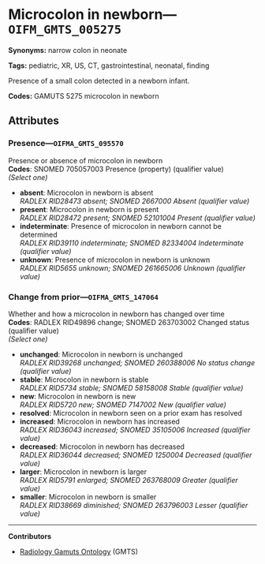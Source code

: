 # Microcolon in newborn—`OIFM_GMTS_005275`

**Synonyms:** narrow colon in neonate

**Tags:** pediatric, XR, US, CT, gastrointestinal, neonatal, finding

Presence of a small colon detected in a newborn infant.

**Codes:** GAMUTS 5275 microcolon in newborn

## Attributes

### Presence—`OIFMA_GMTS_095570`

Presence or absence of microcolon in newborn  
**Codes**: SNOMED 705057003 Presence (property) (qualifier value)  
*(Select one)*

- **absent**: Microcolon in newborn is absent  
_RADLEX RID28473 absent; SNOMED 2667000 Absent (qualifier value)_
- **present**: Microcolon in newborn is present  
_RADLEX RID28472 present; SNOMED 52101004 Present (qualifier value)_
- **indeterminate**: Presence of microcolon in newborn cannot be determined  
_RADLEX RID39110 indeterminate; SNOMED 82334004 Indeterminate (qualifier value)_
- **unknown**: Presence of microcolon in newborn is unknown  
_RADLEX RID5655 unknown; SNOMED 261665006 Unknown (qualifier value)_

### Change from prior—`OIFMA_GMTS_147064`

Whether and how a microcolon in newborn has changed over time  
**Codes**: RADLEX RID49896 change; SNOMED 263703002 Changed status (qualifier value)  
*(Select one)*

- **unchanged**: Microcolon in newborn is unchanged  
_RADLEX RID39268 unchanged; SNOMED 260388006 No status change (qualifier value)_
- **stable**: Microcolon in newborn is stable  
_RADLEX RID5734 stable; SNOMED 58158008 Stable (qualifier value)_
- **new**: Microcolon in newborn is new  
_RADLEX RID5720 new; SNOMED 7147002 New (qualifier value)_
- **resolved**: Microcolon in newborn seen on a prior exam has resolved  
- **increased**: Microcolon in newborn has increased  
_RADLEX RID36043 increased; SNOMED 35105006 Increased (qualifier value)_
- **decreased**: Microcolon in newborn has decreased  
_RADLEX RID36044 decreased; SNOMED 1250004 Decreased (qualifier value)_
- **larger**: Microcolon in newborn is larger  
_RADLEX RID5791 enlarged; SNOMED 263768009 Greater (qualifier value)_
- **smaller**: Microcolon in newborn is smaller  
_RADLEX RID38669 diminished; SNOMED 263796003 Lesser (qualifier value)_

---

**Contributors**

- [Radiology Gamuts Ontology](https://gamuts.net/) (GMTS)